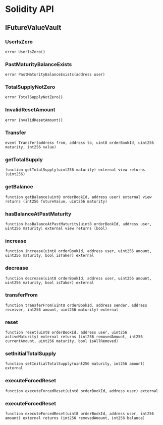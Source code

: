 # Solidity API

## IFutureValueVault

### UserIsZero

```solidity
error UserIsZero()
```

### PastMaturityBalanceExists

```solidity
error PastMaturityBalanceExists(address user)
```

### TotalSupplyNotZero

```solidity
error TotalSupplyNotZero()
```

### InvalidResetAmount

```solidity
error InvalidResetAmount()
```

### Transfer

```solidity
event Transfer(address from, address to, uint8 orderBookId, uint256 maturity, int256 value)
```

### getTotalSupply

```solidity
function getTotalSupply(uint256 maturity) external view returns (uint256)
```

### getBalance

```solidity
function getBalance(uint8 orderBookId, address user) external view returns (int256 futureValue, uint256 maturity)
```

### hasBalanceAtPastMaturity

```solidity
function hasBalanceAtPastMaturity(uint8 orderBookId, address user, uint256 maturity) external view returns (bool)
```

### increase

```solidity
function increase(uint8 orderBookId, address user, uint256 amount, uint256 maturity, bool isTaker) external
```

### decrease

```solidity
function decrease(uint8 orderBookId, address user, uint256 amount, uint256 maturity, bool isTaker) external
```

### transferFrom

```solidity
function transferFrom(uint8 orderBookId, address sender, address receiver, int256 amount, uint256 maturity) external
```

### reset

```solidity
function reset(uint8 orderBookId, address user, uint256 activeMaturity) external returns (int256 removedAmount, int256 currentAmount, uint256 maturity, bool isAllRemoved)
```

### setInitialTotalSupply

```solidity
function setInitialTotalSupply(uint256 maturity, int256 amount) external
```

### executeForcedReset

```solidity
function executeForcedReset(uint8 orderBookId, address user) external
```

### executeForcedReset

```solidity
function executeForcedReset(uint8 orderBookId, address user, int256 amount) external returns (int256 removedAmount, int256 balance)
```

